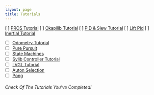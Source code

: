 ```yaml
---
layout: page
title: Tutorials
---
```


[ ] [PROS Tutorial](tutorials/PROS.md)
[ ] [Okapilib Tutorial]()
[ ] [PID & Slew Tutorial]()
[ ] [Lift Pid]()
[ ] [Inertial Tutorial]()
- [ ] [Odometry Tutorial]()
- [ ] [Pure Pursuit]()
- [ ] [State Machines]()
- [ ] [Sylib Controller Tutorial]()
- [ ] [LVGL Tutorial]()
- [ ] [Auton Selection]()
- [ ] [Pong]()

###### Check Of The Tutorials You've Completed!